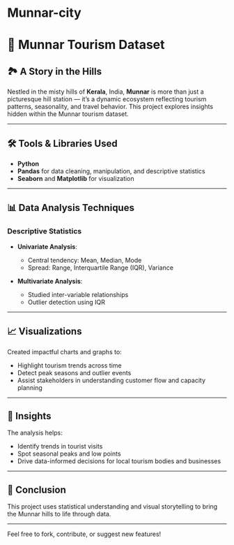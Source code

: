 # Munnar-city

# 🌄 Munnar Tourism Dataset

## 🏞️ A Story in the Hills

Nestled in the misty hills of **Kerala**, India, **Munnar** is more than just a picturesque hill station — it’s a dynamic ecosystem reflecting tourism patterns, seasonality, and travel behavior. This project explores insights hidden within the Munnar tourism dataset.

---

## 🛠️ Tools & Libraries Used

- **Python**
- **Pandas** for data cleaning, manipulation, and descriptive statistics
- **Seaborn** and **Matplotlib** for visualization

---

## 📊 Data Analysis Techniques

### Descriptive Statistics

- **Univariate Analysis**:
  - Central tendency: Mean, Median, Mode
  - Spread: Range, Interquartile Range (IQR), Variance

- **Multivariate Analysis**:
  - Studied inter-variable relationships
  - Outlier detection using IQR

---

## 📈 Visualizations

Created impactful charts and graphs to:

- Highlight tourism trends across time
- Detect peak seasons and outlier events
- Assist stakeholders in understanding customer flow and capacity planning

---

## 🎯 Insights

The analysis helps:
- Identify trends in tourist visits
- Spot seasonal peaks and low points
- Drive data-informed decisions for local tourism bodies and businesses

---

## 📌 Conclusion

This project uses statistical understanding and visual storytelling to bring the Munnar hills to life through data.

---

Feel free to fork, contribute, or suggest new features!
